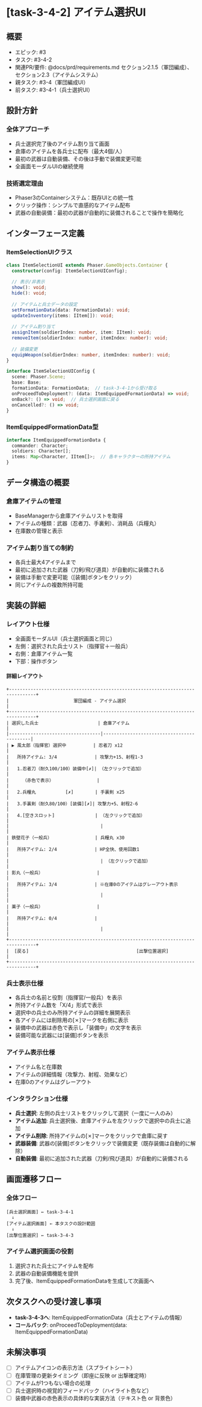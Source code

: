# [task-3-4-2] アイテム選択UI

## 概要
- エピック: #3
- タスク: #3-4-2
- 関連PR/要件: @docs/prd/requirements.md セクション2.1.5（軍団編成）、セクション2.3（アイテムシステム）
- 親タスク: #3-4（軍団編成UI）
- 前タスク: #3-4-1（兵士選択UI）

## 設計方針

### 全体アプローチ
- 兵士選択完了後のアイテム割り当て画面
- 倉庫のアイテムを各兵士に配布（最大4個/人）
- 最初の武器は自動装備、その後は手動で装備変更可能
- 全画面モーダルUIの継続使用

### 技術選定理由
- Phaser3のContainerシステム：既存UIとの統一性
- クリック操作：シンプルで直感的なアイテム配布
- 武器の自動装備：最初の武器が自動的に装備されることで操作を簡略化

## インターフェース定義

### ItemSelectionUIクラス
```typescript
class ItemSelectionUI extends Phaser.GameObjects.Container {
  constructor(config: ItemSelectionUIConfig);
  
  // 表示/非表示
  show(): void;
  hide(): void;
  
  // アイテムと兵士データの設定
  setFormationData(data: FormationData): void;
  updateInventory(items: IItem[]): void;
  
  // アイテム割り当て
  assignItem(soldierIndex: number, item: IItem): void;
  removeItem(soldierIndex: number, itemIndex: number): void;
  
  // 装備変更
  equipWeapon(soldierIndex: number, itemIndex: number): void;
}

interface ItemSelectionUIConfig {
  scene: Phaser.Scene;
  base: Base;
  formationData: FormationData;  // task-3-4-1から受け取る
  onProceedToDeployment?: (data: ItemEquippedFormationData) => void;
  onBack?: () => void;  // 兵士選択画面に戻る
  onCancelled?: () => void;
}
```

### ItemEquippedFormationData型
```typescript
interface ItemEquippedFormationData {
  commander: Character;
  soldiers: Character[];
  items: Map<Character, IItem[]>;  // 各キャラクターの所持アイテム
}
```

## データ構造の概要

### 倉庫アイテムの管理
- BaseManagerから倉庫アイテムリストを取得
- アイテムの種類：武器（忍者刀、手裏剣）、消耗品（兵糧丸）
- 在庫数の管理と表示

### アイテム割り当ての制約
- 各兵士最大4アイテムまで
- 最初に追加された武器（刀剣/飛び道具）が自動的に装備される
- 装備は手動で変更可能（[装備]ボタンをクリック）
- 同じアイテムの複数所持可能

## 実装の詳細

### レイアウト仕様
- 全画面モーダルUI（兵士選択画面と同じ）
- 左側：選択された兵士リスト（指揮官＋一般兵）
- 右側：倉庫アイテム一覧
- 下部：操作ボタン

#### 詳細レイアウト
```
+--------------------------------------------------------------------------------+
|                        軍団編成 - アイテム選択                                  |
+--------------------------------------------------------------------------------+
| 選択した兵士                      | 倉庫アイテム                               |
|----------------------------------|-------------------------------------------|
| ▶ 風太郎（指揮官）選択中          | 忍者刀 x12                                |
|   所持アイテム: 3/4              | 攻撃力+15、射程1-3                         |
|   1.忍者刀（耐久100/100）装備中[✗]| （左クリックで追加）                       |
|     （赤色で表示）                |                                           |
|   2.兵糧丸           [✗]        | 手裏剣 x25                                |
|   3.手裏剣（耐久80/100）[装備][✗]| 攻撃力+5、射程2-6                          |
|   4.[空きスロット]               | （左クリックで追加）                       |
|                                  |                                           |
| 鉄壁花子（一般兵）                | 兵糧丸 x30                                |
|   所持アイテム: 2/4              | HP全快、使用回数1                          |
|                                  | （左クリックで追加）                       |
| 影丸（一般兵）                    |                                           |
|   所持アイテム: 3/4              | ※在庫0のアイテムはグレーアウト表示         |
|                                  |                                           |
| 薬子（一般兵）                    |                                           |
|   所持アイテム: 0/4              |                                           |
|                                  |                                           |
+--------------------------------------------------------------------------------+
|  [戻る]                                        [出撃位置選択]                    |
+--------------------------------------------------------------------------------+
```

### 兵士表示仕様
- 各兵士の名前と役割（指揮官/一般兵）を表示
- 所持アイテム数を「X/4」形式で表示
- 選択中の兵士のみ所持アイテムの詳細を展開表示
- 各アイテムには削除用の[✗]マークを右側に表示
- 装備中の武器は赤色で表示し「装備中」の文字を表示
- 装備可能な武器には[装備]ボタンを表示

### アイテム表示仕様
- アイテム名と在庫数
- アイテムの詳細情報（攻撃力、射程、効果など）
- 在庫0のアイテムはグレーアウト

### インタラクション仕様
- **兵士選択**: 左側の兵士リストをクリックして選択（一度に一人のみ）
- **アイテム追加**: 兵士選択後、倉庫アイテムを左クリックで選択中の兵士に追加
- **アイテム削除**: 所持アイテムの[✗]マークをクリックで倉庫に戻す
- **武器装備**: 武器の[装備]ボタンをクリックで装備変更（既存装備は自動的に解除）
- **自動装備**: 最初に追加された武器（刀剣/飛び道具）が自動的に装備される

## 画面遷移フロー

### 全体フロー
```
[兵士選択画面] ← task-3-4-1
  ↓
[アイテム選択画面] ← 本タスクの設計範囲
  ↓
[出撃位置選択] ← task-3-4-3
```

### アイテム選択画面の役割
1. 選択された兵士にアイテムを配布
2. 武器の自動装備機能を提供
3. 完了後、ItemEquippedFormationDataを生成して次画面へ

## 次タスクへの受け渡し事項
- **task-3-4-3へ**: ItemEquippedFormationData（兵士とアイテムの情報）
- **コールバック**: onProceedToDeployment(data: ItemEquippedFormationData)

## 未解決事項
- [ ] アイテムアイコンの表示方法（スプライトシート）
- [ ] 在庫管理の更新タイミング（即座に反映 or 出撃確定時）
- [ ] アイテムが1つもない場合の処理
- [ ] 兵士選択時の視覚的フィードバック（ハイライト色など）
- [ ] 装備中武器の赤色表示の具体的な実装方法（テキスト色 or 背景色）